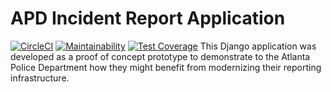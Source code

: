 # APD Incident Report Application
[![CircleCI](https://circleci.com/gh/johngriebel/APDIncidentReports.svg?style=svg)](https://circleci.com/gh/johngriebel/APDIncidentReports)
[![Maintainability](https://api.codeclimate.com/v1/badges/b39bbc8eb0ad35f6f24e/maintainability)](https://codeclimate.com/github/johngriebel/APDIncidentReports/maintainability)
[![Test Coverage](https://api.codeclimate.com/v1/badges/b39bbc8eb0ad35f6f24e/test_coverage)](https://codeclimate.com/github/johngriebel/APDIncidentReports/test_coverage)
This Django application was developed as a proof of concept prototype to demonstrate to the Atlanta Police Department 
how they might benefit from modernizing their reporting infrastructure.
